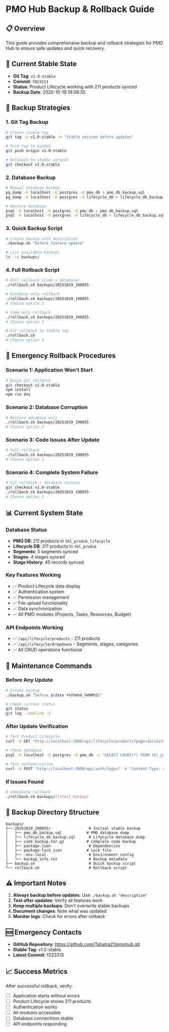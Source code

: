 # PMO Hub Backup & Rollback Guide

## 📋 Overview
This guide provides comprehensive backup and rollback strategies for PMO Hub to ensure safe updates and quick recovery.

## 🔄 Current Stable State
- **Git Tag**: `v1.0-stable`
- **Commit**: `f023313`
- **Status**: Product Lifecycle working with 211 products synced
- **Backup Date**: 2025-10-19 19:08:55

## 💾 Backup Strategies

### 1. Git Tag Backup
```bash
# Create stable tag
git tag -a v1.0-stable -m "Stable version before updates"

# Push tag to GitHub
git push origin v1.0-stable

# Rollback to stable version
git checkout v1.0-stable
```

### 2. Database Backup
```bash
# Manual database backup
pg_dump -h localhost -U postgres -d pmo_db > pmo_db_backup.sql
pg_dump -h localhost -U postgres -d lifecycle_db > lifecycle_db_backup.sql

# Restore database
psql -h localhost -U postgres -d pmo_db < pmo_db_backup.sql
psql -h localhost -U postgres -d lifecycle_db < lifecycle_db_backup.sql
```

### 3. Quick Backup Script
```bash
# Create backup with description
./backup.sh "before_feature_update"

# List available backups
ls -la backups/
```

### 4. Full Rollback Script
```bash
# Full rollback (code + database)
./rollback.sh backups/20251019_190855

# Database only rollback
./rollback.sh backups/20251019_190855
# Choose option 2

# Code only rollback
./rollback.sh backups/20251019_190855
# Choose option 3

# Git rollback to stable tag
./rollback.sh
# Choose option 4
```

## 🚨 Emergency Rollback Procedures

### Scenario 1: Application Won't Start
```bash
# Quick Git rollback
git checkout v1.0-stable
npm install
npm run dev
```

### Scenario 2: Database Corruption
```bash
# Restore database only
./rollback.sh backups/20251019_190855
# Choose option 2
```

### Scenario 3: Code Issues After Update
```bash
# Full rollback
./rollback.sh backups/20251019_190855
# Choose option 1
```

### Scenario 4: Complete System Failure
```bash
# Git rollback + database restore
git checkout v1.0-stable
./rollback.sh backups/20251019_190855
# Choose option 2
```

## 📊 Current System State

### Database Status
- **PMO DB**: 211 products in `tbl_produk_lifecycle`
- **Lifecycle DB**: 211 products in `tbl_produk`
- **Segments**: 5 segments synced
- **Stages**: 4 stages synced
- **Stage History**: 45 records synced

### Key Features Working
- ✅ Product Lifecycle data display
- ✅ Authentication system
- ✅ Permission management
- ✅ File upload functionality
- ✅ Data synchronization
- ✅ All PMO modules (Projects, Tasks, Resources, Budget)

### API Endpoints Working
- ✅ `/api/lifecycle/products` - 211 products
- ✅ `/api/lifecycle/dropdowns` - Segments, stages, categories
- ✅ All CRUD operations functional

## 🔧 Maintenance Commands

### Before Any Update
```bash
# Create backup
./backup.sh "before_$(date +%Y%m%d_%H%M%S)"

# Check current status
git status
git log --oneline -5
```

### After Update Verification
```bash
# Test Product Lifecycle
curl -X GET "http://localhost:3000/api/lifecycle/products?page=1&limit=5"

# Check database
psql -h localhost -U postgres -d pmo_db -c "SELECT COUNT(*) FROM tbl_produk_lifecycle;"

# Test authentication
curl -X POST "http://localhost:3000/api/auth/login" -H "Content-Type: application/json" -d '{"email": "admin@test.com", "password": "password123"}'
```

### If Issues Found
```bash
# Immediate rollback
./rollback.sh backups/[latest_backup]
```

## 📁 Backup Directory Structure
```
backups/
├── 20251019_190855/                 # Initial stable backup
│   ├── pmo_db_backup.sql           # PMO database dump
│   ├── lifecycle_db_backup.sql      # Lifecycle database dump
│   ├── code_backup.tar.gz          # Complete code backup
│   ├── package.json                 # Dependencies
│   ├── package-lock.json           # Lock file
│   ├── .env.local                   # Environment config
│   └── backup_info.txt              # Backup metadata
├── backup.sh                        # Quick backup script
└── rollback.sh                      # Rollback script
```

## ⚠️ Important Notes

1. **Always backup before updates**: Use `./backup.sh "description"`
2. **Test after updates**: Verify all features work
3. **Keep multiple backups**: Don't overwrite stable backups
4. **Document changes**: Note what was updated
5. **Monitor logs**: Check for errors after rollback

## 🆘 Emergency Contacts
- **GitHub Repository**: https://github.com/Tahatra21/pmohub.git
- **Stable Tag**: v1.0-stable
- **Latest Commit**: f023313

## 📈 Success Metrics
After successful rollback, verify:
- [ ] Application starts without errors
- [ ] Product Lifecycle shows 211 products
- [ ] Authentication works
- [ ] All modules accessible
- [ ] Database connections stable
- [ ] API endpoints responding
